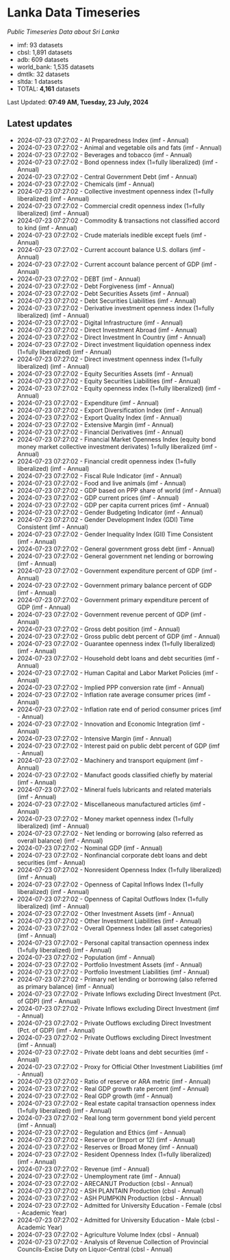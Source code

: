 # Lanka Data Timeseries
*Public Timeseries Data about Sri Lanka*

* imf: 93 datasets
* cbsl: 1,891 datasets
* adb: 609 datasets
* world_bank: 1,535 datasets
* dmtlk: 32 datasets
* sltda: 1 datasets
* TOTAL: **4,161** datasets

Last Updated: **07:49 AM, Tuesday, 23 July, 2024**

## Latest updates

* 2024-07-23 07:27:02 - AI Preparedness Index (imf - Annual)
* 2024-07-23 07:27:02 - Animal and vegetable oils and fats (imf - Annual)
* 2024-07-23 07:27:02 - Beverages and tobacco (imf - Annual)
* 2024-07-23 07:27:02 - Bond openness index (1=fully liberalized) (imf - Annual)
* 2024-07-23 07:27:02 - Central Government Debt (imf - Annual)
* 2024-07-23 07:27:02 - Chemicals (imf - Annual)
* 2024-07-23 07:27:02 - Collective investment openness index (1=fully liberalized) (imf - Annual)
* 2024-07-23 07:27:02 - Commercial credit openness index (1=fully liberalized) (imf - Annual)
* 2024-07-23 07:27:02 - Commodity & transactions not classified accord to kind (imf - Annual)
* 2024-07-23 07:27:02 - Crude materials inedible except fuels (imf - Annual)
* 2024-07-23 07:27:02 - Current account balance U.S. dollars (imf - Annual)
* 2024-07-23 07:27:02 - Current account balance percent of GDP (imf - Annual)
* 2024-07-23 07:27:02 - DEBT (imf - Annual)
* 2024-07-23 07:27:02 - Debt Forgiveness (imf - Annual)
* 2024-07-23 07:27:02 - Debt Securities Assets (imf - Annual)
* 2024-07-23 07:27:02 - Debt Securities Liabilities (imf - Annual)
* 2024-07-23 07:27:02 - Derivative investment openness index (1=fully liberalized) (imf - Annual)
* 2024-07-23 07:27:02 - Digital Infrastructure (imf - Annual)
* 2024-07-23 07:27:02 - Direct Investment Abroad (imf - Annual)
* 2024-07-23 07:27:02 - Direct Investment In Country (imf - Annual)
* 2024-07-23 07:27:02 - Direct investment liquidation openness index (1=fully liberalized) (imf - Annual)
* 2024-07-23 07:27:02 - Direct investment openness index (1=fully liberalized) (imf - Annual)
* 2024-07-23 07:27:02 - Equity Securities Assets (imf - Annual)
* 2024-07-23 07:27:02 - Equity Securities Liabilities (imf - Annual)
* 2024-07-23 07:27:02 - Equity openness index (1=fully liberalized) (imf - Annual)
* 2024-07-23 07:27:02 - Expenditure (imf - Annual)
* 2024-07-23 07:27:02 - Export Diversification Index (imf - Annual)
* 2024-07-23 07:27:02 - Export Quality Index (imf - Annual)
* 2024-07-23 07:27:02 - Extensive Margin (imf - Annual)
* 2024-07-23 07:27:02 - Financial Derivatives (imf - Annual)
* 2024-07-23 07:27:02 - Financial Market Openness Index (equity bond money market collective investment derivates) 1=fully liberalized (imf - Annual)
* 2024-07-23 07:27:02 - Financial credit openness index (1=fully liberalized) (imf - Annual)
* 2024-07-23 07:27:02 - Fiscal Rule Indicator (imf - Annual)
* 2024-07-23 07:27:02 - Food and live animals (imf - Annual)
* 2024-07-23 07:27:02 - GDP based on PPP share of world (imf - Annual)
* 2024-07-23 07:27:02 - GDP current prices (imf - Annual)
* 2024-07-23 07:27:02 - GDP per capita current prices (imf - Annual)
* 2024-07-23 07:27:02 - Gender Budgeting Indicator (imf - Annual)
* 2024-07-23 07:27:02 - Gender Development Index (GDI) Time Consistent (imf - Annual)
* 2024-07-23 07:27:02 - Gender Inequality Index (GII) Time Consistent (imf - Annual)
* 2024-07-23 07:27:02 - General government gross debt (imf - Annual)
* 2024-07-23 07:27:02 - General government net lending or borrowing (imf - Annual)
* 2024-07-23 07:27:02 - Government expenditure percent of GDP (imf - Annual)
* 2024-07-23 07:27:02 - Government primary balance percent of GDP (imf - Annual)
* 2024-07-23 07:27:02 - Government primary expenditure percent of GDP (imf - Annual)
* 2024-07-23 07:27:02 - Government revenue percent of GDP (imf - Annual)
* 2024-07-23 07:27:02 - Gross debt position (imf - Annual)
* 2024-07-23 07:27:02 - Gross public debt percent of GDP (imf - Annual)
* 2024-07-23 07:27:02 - Guarantee openness index (1=fully liberalized) (imf - Annual)
* 2024-07-23 07:27:02 - Household debt loans and debt securities (imf - Annual)
* 2024-07-23 07:27:02 - Human Capital and Labor Market Policies (imf - Annual)
* 2024-07-23 07:27:02 - Implied PPP conversion rate (imf - Annual)
* 2024-07-23 07:27:02 - Inflation rate average consumer prices (imf - Annual)
* 2024-07-23 07:27:02 - Inflation rate end of period consumer prices (imf - Annual)
* 2024-07-23 07:27:02 - Innovation and Economic Integration (imf - Annual)
* 2024-07-23 07:27:02 - Intensive Margin (imf - Annual)
* 2024-07-23 07:27:02 - Interest paid on public debt percent of GDP (imf - Annual)
* 2024-07-23 07:27:02 - Machinery and transport equipment (imf - Annual)
* 2024-07-23 07:27:02 - Manufact goods classified chiefly by material (imf - Annual)
* 2024-07-23 07:27:02 - Mineral fuels lubricants and related materials (imf - Annual)
* 2024-07-23 07:27:02 - Miscellaneous manufactured articles (imf - Annual)
* 2024-07-23 07:27:02 - Money market openness index (1=fully liberalized) (imf - Annual)
* 2024-07-23 07:27:02 - Net lending or borrowing (also referred as overall balance) (imf - Annual)
* 2024-07-23 07:27:02 - Nominal GDP (imf - Annual)
* 2024-07-23 07:27:02 - Nonfinancial corporate debt loans and debt securities (imf - Annual)
* 2024-07-23 07:27:02 - Nonresident Openness Index (1=fully liberalized) (imf - Annual)
* 2024-07-23 07:27:02 - Openness of Capital Inflows Index (1=fully liberalized) (imf - Annual)
* 2024-07-23 07:27:02 - Openness of Capital Outflows Index (1=fully liberalized) (imf - Annual)
* 2024-07-23 07:27:02 - Other Investment Assets (imf - Annual)
* 2024-07-23 07:27:02 - Other Investment Liabilities (imf - Annual)
* 2024-07-23 07:27:02 - Overall Openness Index (all asset categories) (imf - Annual)
* 2024-07-23 07:27:02 - Personal capital transaction openness index (1=fully liberalized) (imf - Annual)
* 2024-07-23 07:27:02 - Population (imf - Annual)
* 2024-07-23 07:27:02 - Portfolio Investment Assets (imf - Annual)
* 2024-07-23 07:27:02 - Portfolio Investment Liabilities (imf - Annual)
* 2024-07-23 07:27:02 - Primary net lending or borrowing (also referred as primary balance) (imf - Annual)
* 2024-07-23 07:27:02 - Private Inflows excluding Direct Investment (Pct. of GDP) (imf - Annual)
* 2024-07-23 07:27:02 - Private Inflows excluding Direct Investment (imf - Annual)
* 2024-07-23 07:27:02 - Private Outflows excluding Direct Investment (Pct. of GDP) (imf - Annual)
* 2024-07-23 07:27:02 - Private Outflows excluding Direct Investment (imf - Annual)
* 2024-07-23 07:27:02 - Private debt loans and debt securities (imf - Annual)
* 2024-07-23 07:27:02 - Proxy for Official Other Investment Liabilities (imf - Annual)
* 2024-07-23 07:27:02 - Ratio of reserve or ARA metric (imf - Annual)
* 2024-07-23 07:27:02 - Real GDP growth rate percent (imf - Annual)
* 2024-07-23 07:27:02 - Real GDP growth (imf - Annual)
* 2024-07-23 07:27:02 - Real estate capital transaction openness index (1=fully liberalized) (imf - Annual)
* 2024-07-23 07:27:02 - Real long term government bond yield percent (imf - Annual)
* 2024-07-23 07:27:02 - Regulation and Ethics (imf - Annual)
* 2024-07-23 07:27:02 - Reserve or (Import or 12) (imf - Annual)
* 2024-07-23 07:27:02 - Reserves or Broad Money (imf - Annual)
* 2024-07-23 07:27:02 - Resident Openness Index (1=fully liberalized) (imf - Annual)
* 2024-07-23 07:27:02 - Revenue (imf - Annual)
* 2024-07-23 07:27:02 - Unemployment rate (imf - Annual)
* 2024-07-23 07:27:02 - ARECANUT Production (cbsl - Annual)
* 2024-07-23 07:27:02 - ASH PLANTAIN Production (cbsl - Annual)
* 2024-07-23 07:27:02 - ASH PUMPKIN Production (cbsl - Annual)
* 2024-07-23 07:27:02 - Admitted for University Education - Female (cbsl - Academic Year)
* 2024-07-23 07:27:02 - Admitted for University Education - Male (cbsl - Academic Year)
* 2024-07-23 07:27:02 - Agriculture Volume Index (cbsl - Annual)
* 2024-07-23 07:27:02 - Analysis of Revenue Collection of Provincial Councils-Excise Duty on Liquor-Central (cbsl - Annual)